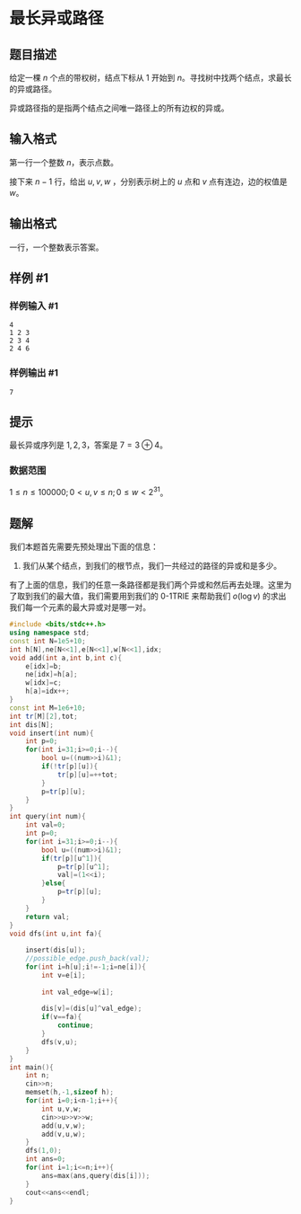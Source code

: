# 最长异或路径

## 题目描述

给定一棵 $n$ 个点的带权树，结点下标从 $1$ 开始到 $n$。寻找树中找两个结点，求最长的异或路径。

异或路径指的是指两个结点之间唯一路径上的所有边权的异或。

## 输入格式

第一行一个整数 $n$，表示点数。

接下来 $n-1$ 行，给出 $u,v,w$ ，分别表示树上的 $u$ 点和 $v$ 点有连边，边的权值是 $w$。

## 输出格式

一行，一个整数表示答案。

## 样例 #1

### 样例输入 #1

```
4
1 2 3
2 3 4
2 4 6
```

### 样例输出 #1

```
7
```

## 提示

最长异或序列是 $1,2,3$，答案是 $7=3\oplus 4$。   

### 数据范围

$1\le n \le 100000;0 < u,v \le n;0 \le w < 2^{31}$。

## 题解
我们本题首先需要先预处理出下面的信息：
1. 我们从某个结点，到我们的根节点，我们一共经过的路径的异或和是多少。

有了上面的信息，我们的任意一条路径都是我们两个异或和然后再去处理。这里为了取到我们的最大值，我们需要用到我们的 0-1TRIE 来帮助我们 $o(\log v)$ 的求出我们每一个元素的最大异或对是哪一对。
```cpp
#include <bits/stdc++.h>
using namespace std;
const int N=1e5+10;
int h[N],ne[N<<1],e[N<<1],w[N<<1],idx;
void add(int a,int b,int c){
	e[idx]=b;
	ne[idx]=h[a];
	w[idx]=c;
	h[a]=idx++;
}
const int M=1e6+10;
int tr[M][2],tot;
int dis[N];
void insert(int num){
	int p=0;
	for(int i=31;i>=0;i--){
		bool u=((num>>i)&1);
		if(!tr[p][u]){
			tr[p][u]=++tot;
		}
		p=tr[p][u];
	}
}
int query(int num){
	int val=0;
	int p=0;
	for(int i=31;i>=0;i--){
		bool u=((num>>i)&1);
		if(tr[p][u^1]){
			p=tr[p][u^1];
			val|=(1<<i);
		}else{
			p=tr[p][u];
		}
	}
	return val;
}
void dfs(int u,int fa){
	
	insert(dis[u]);
	//possible_edge.push_back(val);
	for(int i=h[u];i!=-1;i=ne[i]){
		int v=e[i];
		
		int val_edge=w[i];
		
		dis[v]=(dis[u]^val_edge);
		if(v==fa){
			continue;
		}
		dfs(v,u);
	}
}
int main(){
	int n;
	cin>>n;
	memset(h,-1,sizeof h);
	for(int i=0;i<n-1;i++){
		int u,v,w;
		cin>>u>>v>>w;
		add(u,v,w);
		add(v,u,w);
	}
	dfs(1,0);
	int ans=0;
	for(int i=1;i<=n;i++){
		ans=max(ans,query(dis[i]));
	}
	cout<<ans<<endl;
}
```